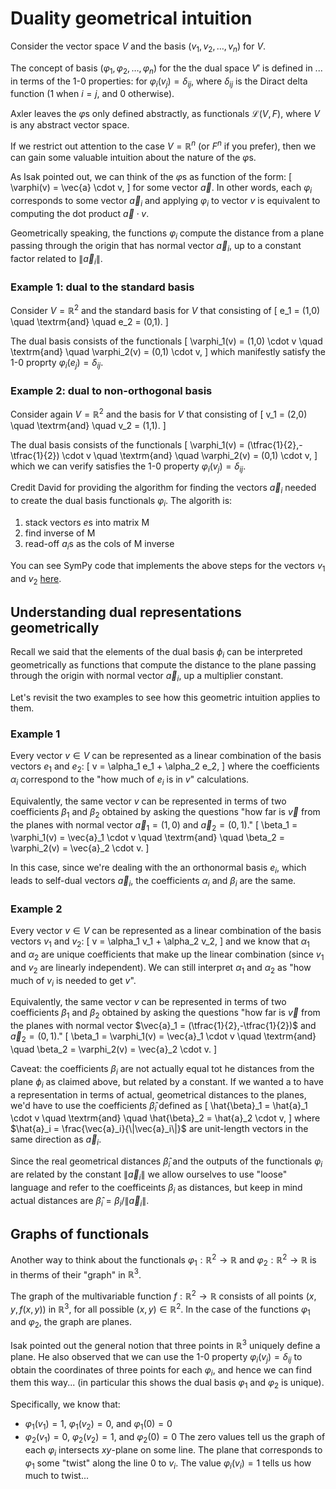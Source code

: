 
# Duality geometrical intuition

Consider the vector space $V$ and the basis $(v_1, v_2, \ldots, v_n)$ for $V$.

The concept of basis $(\varphi_1, \varphi_2, \ldots, \varphi_n)$ for the the dual space $V'$ is defined in ... in terms of the 1-0 properties: for $\varphi_i(v_j) = \delta_{ij}$, where $\delta_{ij}$ is the Diract delta function (1 when $i = j$, and 0 otherwise).

Axler leaves the $\varphi$s only defined abstractly, as functionals $\mathcal{L}(V,F)$, where $V$ is any abstract vector space.

If we restrict out attention to the case $V=\mathbb{R}^n$ (or $F^n$ if you prefer), then we can gain some valuable intuition about the nature of the $\varphi$s.

As Isak pointed out, we can think of the $\varphi$s as function of the form:
\[
  \varphi(v) = \vec{a} \cdot v,
\]
for some vector $\vec{a}$. In other words, each $\varphi_i$ corresponds to some vector $\vec{a}_i$ and applying $\varphi_i$ to vector $v$ is equivalent to computing the dot product $\vec{a}\cdot v$.

Geometrically speaking, the functions $\varphi_i$ compute the distance from a plane passing through the origin that has normal vector $\vec{a}_i$, up to a constant factor related to $\|\vec{a}_i\|$.



### Example 1: dual to the standard basis

Consider $V=\mathbb{R}^2$ and the standard basis for $V$ that consisting of
\[
    e_1 = (1,0)
    \quad \textrm{and}
    \quad
    e_2 = (0,1).
\]

The dual basis consists of the functionals
\[
    \varphi_1(v) = (1,0) \cdot v
    \quad \textrm{and}
    \quad
    \varphi_2(v) = (0,1) \cdot v,
\]
which manifestly satisfy the 1-0 proprty $\varphi_i(e_j) = \delta_{ij}$.



### Example 2: dual to non-orthogonal basis

Consider again $V=\mathbb{R}^2$ and the basis for $V$ that consisting of
\[
    v_1 = (2,0)
    \quad \textrm{and}
    \quad
    v_2 = (1,1).
\]

The dual basis consists of the functionals
\[
    \varphi_1(v) = (\tfrac{1}{2},-\tfrac{1}{2}) \cdot v
    \quad \textrm{and}
    \quad
    \varphi_2(v) = (0,1) \cdot v,
\]
which we can verify satisfies the 1-0 property $\varphi_i(v_j) = \delta_{ij}$.


Credit David for providing the algorithm for finding the vectors $\vec{a}_i$ needed to create the dual basis functionals $\varphi_i$. The algorith is:
1. stack vectors $e$s into matrix M
2. find inverse of M
3. read-off $a_i$s as the cols of M inverse

You can see SymPy code that implements the above steps for the vectors $v_1$ and $v_2$ [here](https://live.sympy.org/?evaluate=M%20%3D%20Matrix(%5B%5B2%2C0%5D%2C%5B1%2C1%5D%5D)%0A%23--%0AM%0A%23--%0AM.inv()%0A%23--%0AM.inv()%20*%20M%0A%23--%0A).






## Understanding dual representations geometrically

Recall we said that the elements of the dual basis $\phi_i$ can be interpreted geometrically as functions that compute the distance to the plane passing through the origin with normal vector $\vec{a}_i$, up a multiplier constant.

Let's revisit the two examples to see how this geometric intuition applies to them.

### Example 1

Every vector $v \in V$ can be represented as a linear combination of the basis vectors $e_1$ and $e_2$:
\[
    v = \alpha_1 e_1 + \alpha_2 e_2,
\]
where the coefficients $\alpha_i$ correspond to the "how much of $e_i$ is in $v$" calculations.

Equivalently, the same vector $v$ can be represented in terms of two coefficients $\beta_1$ and $\beta_2$ obtained by asking the questions "how far is $\vec{v}$ from the planes with normal vector $\vec{a}_1 =(1,0)$ and $\vec{a}_2 =(0,1)$."
\[
    \beta_1 = \varphi_1(v) = \vec{a}_1 \cdot v
    \quad \textrm{and}
    \quad
    \beta_2 = \varphi_2(v) = \vec{a}_2 \cdot v.
\]

In this case, since we're dealing with the an orthonormal basis $e_i$, which leads to self-dual vectors $\vec{a}_i$, the coefficients $\alpha_i$ and $\beta_i$ are the same.


### Example 2

Every vector $v \in V$ can be represented as a linear combination of the basis vectors $v_1$ and $v_2$:
\[
    v = \alpha_1 v_1 + \alpha_2 v_2,
\]
and we know that $\alpha_1$ and $\alpha_2$ are unique coefficients that make up the linear combination (since $v_1$ and $v_2$ are linearly independent). We can still interpret $\alpha_1$ and $\alpha_2$ as "how much of $v_i$ is needed to get $v$".


Equivalently, the same vector $v$ can be represented in terms of two coefficients $\beta_1$ and $\beta_2$ obtained by asking the questions "how far is $\vec{v}$ from the planes with normal vector $\vec{a}_1 = (\tfrac{1}{2},-\tfrac{1}{2})$ and $\vec{a}_2 = (0,1)$."
\[
    \beta_1 = \varphi_1(v) = \vec{a}_1 \cdot v
    \quad \textrm{and}
    \quad
    \beta_2 = \varphi_2(v) = \vec{a}_2 \cdot v.
\]

Caveat: the coefficients $\beta_i$ are not actually equal tot he distances from the plane $\phi_i$ as claimed above, but related by a constant. If we wanted a to have a representation in terms of actual, geometrical distances to the planes, we'd have to use the coefficients $\hat{\beta}_i$ defined as
\[
    \hat{\beta}_1 = \hat{a}_1 \cdot v
    \quad \textrm{and}
    \quad
    \hat{\beta}_2 = \hat{a}_2 \cdot v,
\]
where $\hat{a}_i = \frac{\vec{a}_i}{\|\vec{a}_i\|}$ are unit-length vectors in the same direction as $\vec{a}_i$.

Since the real geometrical distances $\hat{\beta}_i$ and the outputs of the functionals $\varphi_i$ are related by the constant $\|\vec{a}_i\|$ we allow ourselves to use "loose" language and refer to the coefficeints $\beta_i$ as distances,
but keep in mind actual distances are $\hat{\beta}_i = \beta_i/\|\vec{a}_i\|$.



## Graphs of functionals

Another way to think about the functionals $\varphi_1 : \mathbb{R}^2 \to \mathbb{R}$ and $\varphi_2 : \mathbb{R}^2 \to \mathbb{R}$ is in therms of their "graph" in $\mathbb{R}^3$.

The graph of the multivariable function $f : \mathbb{R}^2 \to \mathbb{R}$ consists of all points $(x,y,f(x,y))$ in $\mathbb{R}^3$, for all possible $(x,y) \in \mathbb{R}^2$. In the case of the functions $\varphi_1$ and $\varphi_2$, the graph are planes.

Isak pointed out the general notion that three points in $\mathbb{R}^3$ uniquely define a plane. He also observed that we can use the 1-0 property $\varphi_i(v_j) = \delta_{ij}$ to obtain the coordinates of three points for each $\varphi_i$,
and hence we can find them this way... (in particular this shows the dual basis $\varphi_1$ and $\varphi_2$ is unique).

Specifically, we know that:
- $\varphi_1(v_1) = 1$, $\varphi_1(v_2) = 0$, and $\varphi_1(0) = 0$
- $\varphi_2(v_1) = 0$, $\varphi_2(v_2) = 1$, and $\varphi_2(0) = 0$
The zero values tell us the graph of each $\varphi_i$ intersects $xy$-plane on some line. The plane that corresponds to $\varphi_1$ some "twist" along the line $0$ to $v_i$.
The value $\varphi_i(v_i) = 1$ tells us how much to twist...





